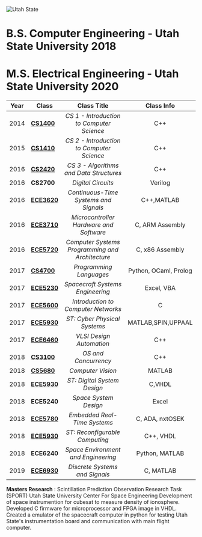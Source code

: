 ![Utah State](https://engineering.usu.edu/images/logos-wordmarks/ece/ece-stacked-black.png)


# B.S. Computer Engineering - Utah State University 2018
# M.S. Electrical Engineering - Utah State University 2020



|Year|Class|Class Title |Class Info|
|---|---|:---:|:---:|
|2014|[**CS1400**](https://github.com/tiptonite/USU/tree/master/2014/CS1400)|*CS 1 - Introduction to Computer Science*|C++|
|2015|[**CS1410**](https://github.com/tiptonite/USU/tree/master/2015/CS1410)|*CS 2 - Introduction to Computer Science*|C++|
|2016|[**CS2420**](https://github.com/tiptonite/USU/tree/master/2016/CS2420)|*CS 3 - Algorithms and Data Structures*|C++|
|2016|**CS2700**|*Digital Circuits*|Verilog
|2016|[**ECE3620**](https://github.com/tiptonite/USU/tree/master/2016/ECE3620)|*Continuous-Time Systems and Signals*|C++,MATLAB|
|2016|[**ECE3710**](https://github.com/tiptonite/USU/tree/master/2016/ECE3710)|*Microcontroller Hardware and Software*|C, ARM Assembly|
|2016|[**ECE5720**](https://github.com/tiptonite/USU/tree/master/2016/ECE5720)|*Computer Systems Programming and Architecture*|C, x86 Assembly|
|2017|[**CS4700**](https://github.com/tiptonite/USU/tree/master/2017/CS4700)|*Programming Languages*|Python, OCaml, Prolog|
|2017|[**ECE5230**](https://github.com/tiptonite/USU/tree/master/2017/ECE5230)|*Spacecraft Systems Engineering*|Excel, VBA|
|2017|[**ECE5600**](https://github.com/tiptonite/USU/tree/master/2017/ECE5600)|*Introduction to Computer Networks*|C|
|2017|[**ECE5930**](https://github.com/tiptonite/USU/tree/master/2017/ECE5930)|*ST: Cyber Physical Systems*|MATLAB,SPIN,UPPAAL|
|2017|[**ECE6460**](https://github.com/tiptonite/USU/tree/master/2017/ECE6460)|*VLSI Design Automation*|C++|
|2018|[**CS3100**](https://github.com/tiptonite/USU/tree/master/2018/CS3100)|*OS and Concurrency*|C++|
|2018|[**CS5680**](https://github.com/tiptonite/USU/tree/master/2018/CS5680)|*Computer Vision*|MATLAB|
|2018|[**ECE5930**](https://github.com/tiptonite/USU/tree/master/2018/ECE3700)|*ST: Digital System Design*|C,VHDL|
|2018|**ECE5240**|*Space System Design*|Excel|
|2018|[**ECE5780**](https://github.com/tiptonite/USU/tree/master/2018/ECE5780)|*Embedded Real-Time Systems*|C, ADA, nxtOSEK|
|2018|[**ECE5930**](https://github.com/tiptonite/USU/tree/master/2018/ECE5930)|*ST: Reconfigurable Computing*|C++, VHDL|
|2018|**ECE6240**|*Space Environment and Engineering*|Python, MATLAB|
|2019|[**ECE6930**](https://github.com/tiptonite/USU/tree/master/2019/ECE6930)|*Discrete Systems and Signals*|C, MATLAB|

**Masters Research** : Scintillation Prediction Observation Research Task (SPORT) Utah State University Center For Space Engineering
Development of space instrumention for cubesat to measure density of ionosphere.   Developed C firmware for microprocessor and FPGA image in VHDL. Created a emulator of the spacecraft computer in python for testing Utah State's instrumentation board and communication with main flight computer.
